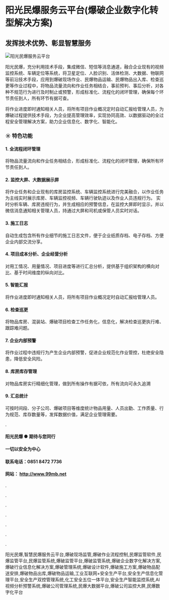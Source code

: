# 阳光民爆服务云平台(爆破企业数字化转型解决方案)

## 发挥技术优势、彰显智慧服务
![阳光民爆服务云平台](https://www.99mb.net:4430/articles/images/%E9%98%B3%E5%85%89%E6%B0%91%E7%88%86%E6%9C%8D%E5%8A%A1%E4%BA%91%E5%B9%B3%E5%8F%B0-%E5%8A%9F%E8%83%BD%E4%BB%8B%E7%BB%8D.jpg)

阳光民爆，充分利用技术手段，集成微信、短信等消息通道，融合企业现有的视频监控系统、车辆定位等系统，将卫星定位、人脸识别、活体检测、大数据、物联网等前沿技术手段，应用到爆破现场作业、民爆物品运输、民爆物品出入库、检查巡更等作业过程中，将物品流量流向和作业任务相结合，事前预判、事后分析，对各种不规范行为进行及时制止或预警，形成标准化、流程化的闭环管理，确保每个环节责任到人，所有环节有据可查。


将作业进度即时通知相关人员，将所有项目作业概况定时自动汇报给管理人员，为爆破过程提供技术手段，为企业提高管理效率，实现协同高效、以数据驱动的全过程安全管理解决方案，助力企业信息化、数字化、智能化。

### ☀ 特色功能

#### 1. 全流程闭环管理
将物品流量流向和作业任务相结合，形成标准化、流程化的闭环管理，确保所有环节责任到人。

#### 2. 监控大屏、大数据展示屏
将作业任务和企业现有的库房监控系统、车辆监控系统进行完美融合，以作业任务为主线实时展示库房、车辆监控视频、车辆行驶轨迹以及作业人员违规行为。
实时分析车辆、库房违规行为，并生成相应的预警信息，在监控大屏即时显示，并以微信消息通知相关管理人员，持通过大屏和司机或保管人员实时对话。

#### 3. 施工日志
自动生成包含所有作业细节的施工日志文件，便于企业纸质存档、电子存档、方便企业内部交流分享。

#### 4. 项目成本分析、企业经营分析
对用工情况、用量情况、项目进度等进行汇总分析，提供基于组织架构的横向对比、基于时间维度的纵向对比。

#### 5. 智能汇报
将作业进度即时通知相关人员，将所有项目作业概况定时自动汇报给管理人员。

#### 6. 检查巡更
将物品库房、混装站、爆破项目检查工作任务化，信息化，解决检查巡更执行难、跟踪难问题。

#### 7. 企业内部预警
将作业过程中违规行为产生企业内部预警，促进企业规范化作业管控，杜绝安全隐患，降低安全风险。

#### 8. 库房库存管理
对物品库房实行精细化管理，做到所有操作有据可依，所有流向可永久追溯

#### 9. 汇总统计
可按时间段、分子公司、爆破项目等维度统计物品用量、人员出勤、工作质量、行为规范、库存数量等，发挥数据价值，满足企业管理需要。

.

#### 阳光民爆 ● 期待与您同行
#### 一切以安全为中心
#### 联系电话：0851 8472 7736
#### 网站： http://www.99mb.net
.

.

.

.

.

.

.

阳光民爆,智慧民爆服务云平台,爆破现场监管,爆破作业流程控制,民爆监管软件,民爆监管平台,民爆监管系统,爆破监管平台,爆破监管系统,爆破企业数字化解决方案,爆破行业信息化解决方案,爆破管理系统,爆破设计软件,爆破施工方案,爆破物品配送安排,爆破物品出库,爆破物品运输,工业互联网+安全生产平台,安全生产信息化管理平台,安全生产双控管理系统,化工安全五位一体平台,安全生产智能监控系统,AI视频分析预警系统,爆破公司管理系统,民爆大数据平台,爆破公司监控大屏,民爆数字化平台
